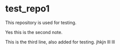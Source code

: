 test_repo1
==========

This repository is used for testing.

Yes this is the second note.

This is the third line, also added for testing.
jhkjn 
lll
lll
